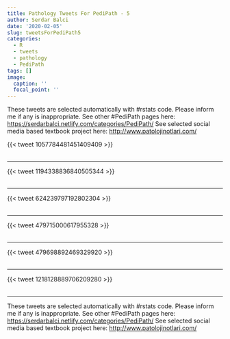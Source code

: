 ```yaml
---
title: Pathology Tweets For PediPath - 5
author: Serdar Balci
date: '2020-02-05'
slug: tweetsForPediPath5
categories:
  - R
  - tweets
  - pathology
  - PediPath
tags: []
image:
  caption: ''
  focal_point: ''
---
```



These tweets are selected automatically with #rstats code. Please inform me if any is inappropriate.
See other #PediPath pages here: https://serdarbalci.netlify.com/categories/PediPath/ 
See selected social media based textbook project here: http://www.patolojinotlari.com/

{{< tweet 1057784481451409409 >}}
<br>
<br>
<hr>
{{< tweet 1194338836840505344 >}}
<br>
<br>
<hr>
{{< tweet 624239797192802304 >}}
<br>
<br>
<hr>
{{< tweet 479715000617955328 >}}
<br>
<br>
<hr>
{{< tweet 479698892469329920 >}}
<br>
<br>
<hr>
{{< tweet 1218128889706209280 >}}
<br>
<br>
<hr>


These tweets are selected automatically with #rstats code. Please inform me if any is inappropriate.
See other #PediPath pages here: https://serdarbalci.netlify.com/categories/PediPath/ 
See selected social media based textbook project here: http://www.patolojinotlari.com/

